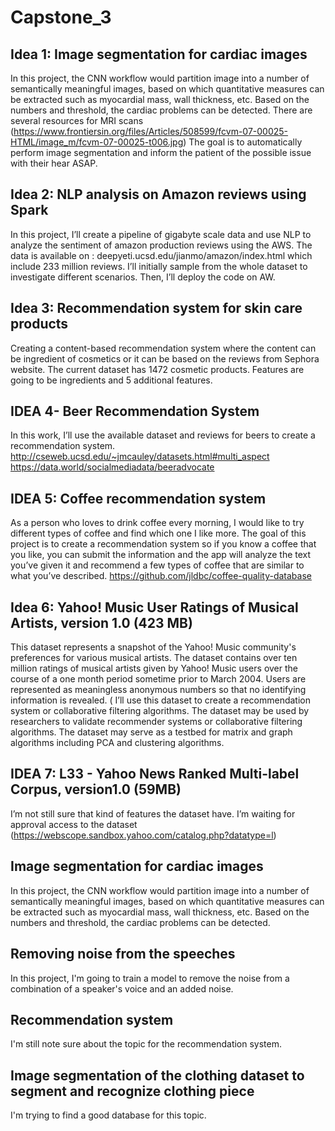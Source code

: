 # Capstone_3

## Idea 1: Image segmentation for cardiac images
In this project, the CNN workflow would partition image into a number of semantically meaningful images, based on which quantitative measures can be extracted such as myocardial mass, wall thickness, etc. Based on the numbers and threshold, the cardiac problems can be detected.
There are several resources for MRI scans (https://www.frontiersin.org/files/Articles/508599/fcvm-07-00025-HTML/image_m/fcvm-07-00025-t006.jpg)
The goal is to automatically perform image segmentation and inform the patient of the possible issue with their hear ASAP.

## Idea 2: NLP analysis on Amazon reviews using Spark
In this project, I’ll create a pipeline of gigabyte scale data and use NLP to analyze the sentiment of amazon production reviews using the AWS.
The data is available on : deepyeti.ucsd.edu/jianmo/amazon/index.html which include 233 million reviews. I’ll initially sample from the whole dataset to investigate different scenarios. Then, I’ll deploy the code on AW.

## Idea 3: Recommendation system for skin care products
Creating a content-based recommendation system where the content can be ingredient of cosmetics or it can be based on the reviews from Sephora website. The current dataset has 1472 cosmetic products.
Features are going to be ingredients and 5 additional features.

## IDEA 4- Beer Recommendation System
In this work, I’ll use the available dataset and reviews for beers to create a recommendation system.
http://cseweb.ucsd.edu/~jmcauley/datasets.html#multi_aspect
https://data.world/socialmediadata/beeradvocate


## IDEA 5: Coffee recommendation system
As a person who loves to drink coffee every morning, I would like to try different types of coffee and find which one I like more. The goal of this project is to create a recommendation system so if you know a coffee that you like, you can submit the information and the app will analyze the text you’ve given it and recommend a few types of coffee that are similar to what you’ve described.
https://github.com/jldbc/coffee-quality-database
 
## Idea 6: Yahoo! Music User Ratings of Musical Artists, version 1.0 (423 MB)
This dataset represents a snapshot of the Yahoo! Music community's preferences for various musical artists. The dataset contains over ten million ratings of musical artists given by Yahoo! Music users over the course of a one month period sometime prior to March 2004. Users are represented as meaningless anonymous numbers so that no identifying information is revealed. (
I’ll use this dataset to create a recommendation system or collaborative filtering algorithms. 
The dataset may be used by researchers to validate recommender systems or collaborative filtering algorithms. The dataset may serve as a testbed for matrix and graph algorithms including PCA and clustering algorithms.

## IDEA 7: L33 - Yahoo News Ranked Multi-label Corpus, version1.0 (59MB)
I’m not still sure that kind of features the dataset have. I’m waiting for approval access to the dataset (https://webscope.sandbox.yahoo.com/catalog.php?datatype=l)





















## Image segmentation for cardiac images
In this project, the CNN workflow would partition image into a number of semantically meaningful images, based on which quantitative measures can be extracted such as myocardial mass, wall thickness, etc. Based on the numbers and threshold, the cardiac problems can be detected.


## Removing noise from the speeches
In this project, I'm going to train a model to remove the noise from a combination of a speaker's voice and an added noise.


## Recommendation system
I'm still note sure about the topic for the recommendation system.


## Image segmentation of the clothing dataset to segment and recognize clothing piece
I'm trying to find a good database for this topic.




